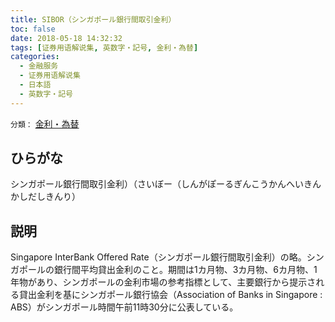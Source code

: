 ```yaml
---
title: SIBOR（シンガポール銀行間取引金利）
toc: false
date: 2018-05-18 14:32:32
tags: [证券用语解说集, 英数字・記号, 金利・為替]
categories:
  - 金融服务
  - 证券用语解说集
  - 日本語
  - 英数字・記号
---
```


`分類：` [金利・為替](/tags/金利・為替/)

## ひらがな

シンガポール銀行間取引金利）（さいぼー（しんがぽーるぎんこうかんへいきんかしだしきんり）

## 説明

Singapore InterBank Offered Rate（シンガポール銀行間取引金利）の略。シンガポールの銀行間平均貸出金利のこと。期間は1カ月物、3カ月物、6カ月物、1年物があり、シンガポールの金利市場の参考指標として、主要銀行から提示される貸出金利を基にシンガポール銀行協会（Association of Banks in Singapore : ABS）がシンガポール時間午前11時30分に公表している。
